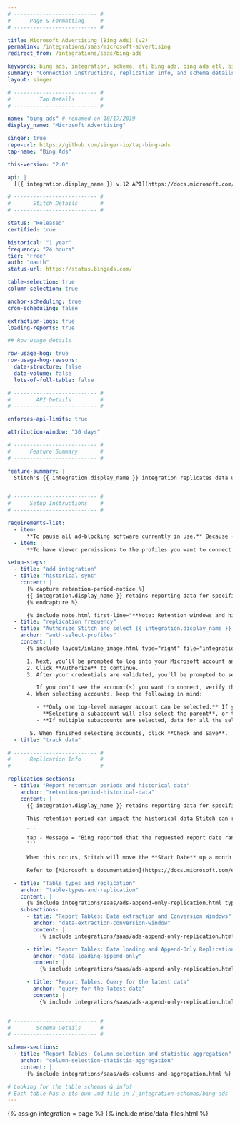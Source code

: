 ```yaml
---
# -------------------------- #
#      Page & Formatting     #
# -------------------------- #

title: Microsoft Advertising (Bing Ads) (v2)
permalink: /integrations/saas/microsoft-advertising
redirect_from: /integrations/saas/bing-ads

keywords: bing ads, integration, schema, etl bing ads, bing ads etl, bing ads schema, microsoft advertising
summary: "Connection instructions, replication info, and schema details for Stitch's Microsoft Advertising (Bing Ads) integration."
layout: singer

# -------------------------- #
#         Tap Details        #
# -------------------------- #

name: "bing-ads" # renamed on 10/17/2019
display_name: "Microsoft Advertising"

singer: true
repo-url: https://github.com/singer-io/tap-bing-ads
tap-name: "Bing Ads"

this-version: "2.0"

api: |
  [{{ integration.display_name }} v.12 API](https://docs.microsoft.com/en-us/advertising/guides/?view=bingads-12){:target="new"}

# -------------------------- #
#       Stitch Details       #
# -------------------------- #

status: "Released"
certified: true

historical: "1 year"
frequency: "24 hours"
tier: "Free"
auth: "oauth"
status-url: https://status.bingads.com/

table-selection: true
column-selection: true

anchor-scheduling: true
cron-scheduling: false

extraction-logs: true
loading-reports: true

## Row usage details

row-usage-hog: true
row-usage-hog-reasons:
  data-structure: false
  data-volume: false
  lots-of-full-table: false

# -------------------------- #
#        API Details         #
# -------------------------- #

enforces-api-limits: true

attribution-window: "30 days"

# -------------------------- #
#      Feature Summary       #
# -------------------------- #

feature-summary: |
  Stitch's {{ integration.display_name }} integration replicates data using the {{ integration.api | flatify }}. Refer to the [Schema](#schema) section for a list of objects available for replication.


# -------------------------- #
#      Setup Instructions    #
# -------------------------- #

requirements-list:
  - item: |
      **To pause all ad-blocking software currently in use.** Because {{ integration.display_name }} authentication uses pop ups, you may encounter issues if ad blockers aren't disabled during the setup.
  - item: |
      **To have Viewer permissions to the profiles you want to connect.** These read-only permissions will ensure Stitch can read data from the profiles you select for replication. [Read more about {{ integration.display_name }} user permissions here](https://help.bingads.microsoft.com/#apex/3/en/52037/3/en-US/#ext:none){:target="new"}.

setup-steps:
  - title: "add integration"
  - title: "historical sync"
    content: |
      {% capture retention-period-notice %}
      {{ integration.display_name }} retains reporting data for specified periods of time, which can impact the amount of historical data Stitch can replicate. Refer to the [Report retention periods and historical data](#retention-period-historical-data) section below for more info.
      {% endcapture %}

      {% include note.html first-line="**Note: Retention windows and historical data**" content=retention-period-notice %}
  - title: "replication frequency"
  - title: "Authorize Stitch and select {{ integration.display_name }} accounts"
    anchor: "auth-select-profiles"
    content: |
      {% include layout/inline_image.html type="right" file="integrations/bing-ads-select-accounts.png" alt="Selecting Bing Ads accounts." max-width="400px" %}

      1. Next, you’ll be prompted to log into your Microsoft account and to approve Stitch’s access to your {{ integration.display_name }}/Bing Ads data.
      2. Click **Authorize** to continue.
      3. After your credentials are validated, you’ll be prompted to select the {{ integration.display_name }}/Bing Ads account(s) you want to connect to Stitch.

         If you don't see the account(s) you want to connect, verify that you have completed the [setup requirements](#setup-requirements).
      4. When selecting accounts, keep the following in mind:

         - **Only one top-level manager account can be selected.** If you need to connect multiple top-level accounts, we recommend creating additional {{ integration.display_name }} integrations.
         - **Selecting a subaccount will also select the parent**, or top-level account. If you de-select the parent account, you will be unable to select any subaccounts.
         - **If multiple subaccounts are selected, data for all the selected subaccounts will map to the same table in your destination.** For example: If two subaccounts are selected and the `accounts` table is tracked, account data for both accounts will be replicated into the `accounts` table. This is applicable to every table selected in the next step.

       5. When finished selecting accounts, click **Check and Save**.
  - title: "track data"

# -------------------------- #
#      Replication Info      #
# -------------------------- #

replication-sections:
  - title: "Report retention periods and historical data"
    anchor: "retention-period-historical-data"
    content: |
      {{ integration.display_name }} retains reporting data for specified periods of time. Depending on the type of report, the retention period can vary. For the majority of reports, however, {{ integration.display_name }} will retain data for **36 months** from the current date.

      This retention period can impact the historical data Stitch can replicate from {{ integration.display_name }}. If you select a **Start Date** further in the past than the retention period allows, a message similar to the following will surface in the integration's [Extraction Logs]({{ link.replication.extraction-logs | prepend: site.baseurl }}) during the extraction phase:

      ```
      tap - Message = "Bing reported that the requested report date range ended outside of their data retention period. Skipping to next range..."
      ```

      When this occurs, Stitch will move the **Start Date** up a month until extraction succeeds. For example: If `01/09/2015` is found to be outside of the retention period, Stitch will move the date range up to `01/10/2015`, then `01/11/2015`, and so on until extraction is successful. This will all occur in the same extraction job.

      Refer to [Microsoft's documentation](https://docs.microsoft.com/en-us/bingads/guides/report-data-retention-time-periods?view=bingads-12){:target="_blank"} for more info about retention periods.

  - title: "Table types and replication"
    anchor: "table-types-and-replication"
    content: |
      {% include integrations/saas/ads-append-only-replication.html type="table-types" %}
    subsections:
      - title: "Report Tables: Data extraction and Conversion Windows"
        anchor: "data-extraction-conversion-window"
        content: |
          {% include integrations/saas/ads-append-only-replication.html type="report-tables" %}

      - title: "Report Tables: Data loading and Append-Only Replication"
        anchor: "data-loading-append-only"
        content: |
          {% include integrations/saas/ads-append-only-replication.html type="data-loading" %}

      - title: "Report Tables: Query for the latest data"
        anchor: "query-for-the-latest-data"
        content: |
          {% include integrations/saas/ads-append-only-replication.html type="append-only-query" %}


# -------------------------- #
#        Schema Details      #
# -------------------------- #

schema-sections:
  - title: "Report Tables: Column selection and statistic aggregation"
    anchor: "column-selection-statistic-aggregation"
    content: |
      {% include integrations/saas/ads-columns-and-aggregation.html %}

# Looking for the table schemas & info?
# Each table has a its own .md file in /_integration-schemas/bing-ads
---
```

{% assign integration = page %}
{% include misc/data-files.html %}